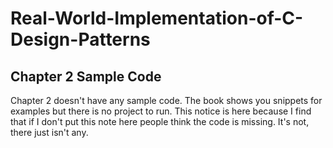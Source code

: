 ﻿# Real-World-Implementation-of-C-Design-Patterns
## Chapter 2 Sample Code

Chapter 2 doesn't have any sample code.  The book shows you snippets for examples but there is no project to run.  This notice is here because I find that if I don't put this note here people think the code is missing.  It's not, there just isn't any.